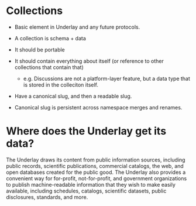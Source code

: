 # Collections

- Basic element in Underlay and any future protocols.
- A collection is schema + data
- It should be portable
- It should contain everything about itself (or reference to other collections that contain that)
  - e.g. Discussions are not a platform-layer feature, but a data type that is stored in the colleciton itself.

- Have a canonical slug, and then a readable slug. 
- Canonical slug is persistent across namespace merges and renames.


# Where does the Underlay get its data?
The Underlay draws its content from public information sources, including public records, scientific publications, commercial catalogs, the web, and open databases created for the public good. The Underlay also provides a convenient way for for-profit, not-for-profit, and government organizations to publish machine-readable information that they wish to make easily available, including schedules, catalogs, scientific datasets, public disclosures, standards, and more.
